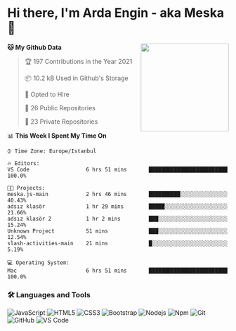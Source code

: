 # Hi there, I'm Arda Engin - aka Meska 👋

<img align='right' src='https://user-images.githubusercontent.com/5713670/87202985-820dcb80-c2b6-11ea-9f56-7ec461c497c3.gif' width='200"'>

<!--START_SECTION:waka-->
**🐱 My Github Data** 

> 🏆 197 Contributions in the Year 2021
 > 
> 📦 10.2 kB Used in Github's Storage 
 > 
> 💼 Opted to Hire
 > 
> 📜 26 Public Repositories 
 > 
> 🔑 23 Private Repositories  
 > 
📊 **This Week I Spent My Time On** 

```text
⌚︎ Time Zone: Europe/Istanbul

🔥 Editors: 
VS Code                  6 hrs 51 mins       █████████████████████████   100.0%

🐱‍💻 Projects: 
meska.js-main            2 hrs 46 mins       ██████████░░░░░░░░░░░░░░░   40.43% 
adsız klasör             1 hr 29 mins        █████░░░░░░░░░░░░░░░░░░░░   21.66% 
adsız klasör 2           1 hr 2 mins         ███░░░░░░░░░░░░░░░░░░░░░░   15.24% 
Unknown Project          51 mins             ███░░░░░░░░░░░░░░░░░░░░░░   12.54% 
slash-activities-main    21 mins             █░░░░░░░░░░░░░░░░░░░░░░░░   5.19%

💻 Operating System: 
Mac                      6 hrs 51 mins       █████████████████████████   100.0%

```


<!--END_SECTION:waka-->


### 🛠 Languages and Tools
![JavaScript](https://img.shields.io/badge/-JavaScript-%23F7DF1C?style=flat-square&logo=javascript&logoColor=000000&color=%23FFCE5A)
![HTML5](https://img.shields.io/badge/-HTML5-%23E44D27?style=flat-square&logo=html5&logoColor=ffffff)
![CSS3](https://img.shields.io/badge/-CSS3-%231572B6?style=flat-square&logo=css3)
![Bootstrap](https://img.shields.io/badge/-Bootstrap-563D7C?style=flat-square&logo=Bootstrap)
![Nodejs](https://img.shields.io/badge/-Nodejs-339933?style=flat-square&logo=Node.js&logoColor=ffffff)
![Npm](https://img.shields.io/badge/-npm-CB3837?style=flat-square&logo=npm)
![Git](https://img.shields.io/badge/-Git-%23F05032?style=flat-square&logo=git&logoColor=%23ffffff)
![GitHub](https://img.shields.io/badge/-GitHub-181717?style=flat-square&logo=github)
![VS Code](http://img.shields.io/badge/-VS%20Code-007ACC?style=flat-square&logo=visual-studio-code&logoColor=ffffff)

